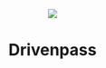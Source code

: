 <p align="center">
  <img src="https://spng.pinpng.com/pngs/s/88-887530_lock-icon-blue-icon-hd-png-download.png">
</p>
<h1 align="center">
  Drivenpass
</h1>
<div align="center">
